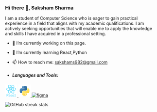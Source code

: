 ### Hi there 👋, Saksham Sharma
I am a student of Computer Science who is eager to gain practical experience in a field that aligns with my academic qualifications. I am actively seeking opportunities that will enable me to apply the knowledge and skills I have acquired in a professional setting.

- 🔭 I’m currently working on this page. 
- 🌱 I’m currently learning React,Python 
- 📫 How to reach me: sakshams982@gmail.com 

- <h5>Languages and Tools:</h5>
<a href="https://reactjs.org/" target="_blank" rel="noreferrer"> <img src="https://raw.githubusercontent.com/devicons/devicon/master/icons/react/react-original-wordmark.svg" alt="react" width="40" height="40"/> </a>
<a href="https://www.python.org" target="_blank" rel="noreferrer"> <img src="https://raw.githubusercontent.com/devicons/devicon/master/icons/python/python-original.svg" alt="python" width="40" height="40"/> </a>
<a href="https://www.figma.com/" target="_blank" rel="noreferrer"> <img src="https://www.vectorlogo.zone/logos/figma/figma-icon.svg" alt="figma" width="40" height="40"/> </a>

![GitHub streak stats](https://streak-stats.demolab.com/?user=saksham982)  

